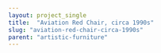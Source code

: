 ```yaml
---
layout: project_single
title:  "Aviation Red Chair, circa 1990s"
slug: "aviation-red-chair-circa-1990s"
parent: "artistic-furniture"
---
```

 